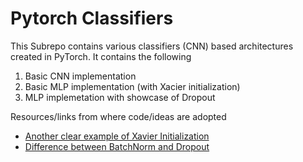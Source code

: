 # Pytorch Classifiers

This Subrepo contains various classifiers (CNN) based architectures created in PyTorch. It contains the following

1. Basic CNN implementation
2. Basic MLP implementation (with Xacier initialization)
3. MLP implemetation with showcase of Dropout

Resources/links from where code/ideas are adopted

 - [Another clear example of Xavier Initialization](https://prateekvjoshi.com/2016/03/29/understanding-xavier-initialization-in-deep-neural-networks)
 - [Difference between BatchNorm and Dropout](https://www.quora.com/What-is-the-difference-between-dropout-and-batch-normalization)
